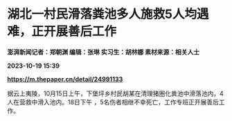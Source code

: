 # 湖北一村民滑落粪池多人施救5人均遇难，正开展善后工作
**澎湃新闻记者：郑朝渊 编辑：张琳 实习生：胡林娜 素材来源：相关人士**

**2023-10-19 15:39**

**https://m.thepaper.cn/detail/24991133**

据云上夷陵，10月15日上午，下堡坪乡村民胡某在清理猪圈化粪池中滑落池内，4人在营救中滑入池内。18日下午 ，5名伤者相继不幸死亡，工作专班正开展善后工作。